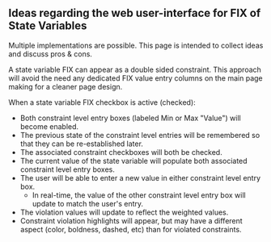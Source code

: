 ## Ideas regarding the web user-interface for FIX of State Variables

Multiple implementations are possible.  This page is intended to collect ideas and discuss pros & cons.

A state variable FIX can appear as a double sided constraint.
This approach will avoid the need any dedicated FIX value entry columns on the main page making for a cleaner page design.

When a state variable FIX checkbox is active (checked):
 * Both constraint level entry boxes (labeled Min or Max "Value") will become enabled.
 * The previous state of the constraint level entries will be remembered so that they can be re-established later.
 * The associated constraint checkboxes will both  be checked.
 * The current value of the state variable will populate both associated constraint level entry boxes.
 * The user will be able to enter a new value in either constraint level entry box.
    -  In real-time, the value of the other constraint level entry box will update to match the user's entry.
 * The violation values will update to reflect the weighted values.
 * Constraint violation highlights will appear, but may have a different aspect (color, boldness, dashed, etc) than for violated constraints.
 
 